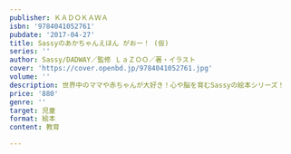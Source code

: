 ```yaml
---
publisher: ＫＡＤＯＫＡＷＡ
isbn: '9784041052761'
pubdate: '2017-04-27'
title: Sassyのあかちゃんえほん がおー！ (仮)
series: ''
author: Sassy/DADWAY／監修 ＬａＺＯＯ／著・イラスト
cover: 'https://cover.openbd.jp/9784041052761.jpg'
volume: ''
description: 世界中のママや赤ちゃんが大好き！心や脳を育むSassyの絵本シリーズ！
price: '880'
genre: ''
target: 児童
format: 絵本
content: 教育

---
```

